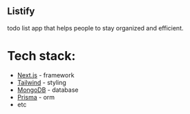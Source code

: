 ## Listify

todo list app that helps people to stay organized and efficient.

# Tech stack:

- [Next.js](https://nextjs.org/) - framework
- [Tailwind](https://tailwindcss.com/) - styling
- [MongoDB](https://www.mongodb.com/) - database
- [Prisma](https://www.prisma.io/) - orm
- etc
